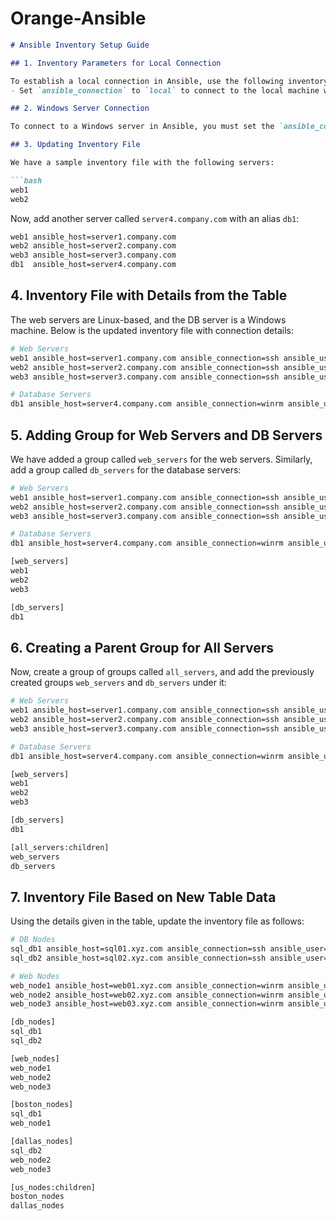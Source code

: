 # Orange-Ansible


```markdown
# Ansible Inventory Setup Guide

## 1. Inventory Parameters for Local Connection

To establish a local connection in Ansible, use the following inventory parameters:
- Set `ansible_connection` to `local` to connect to the local machine without using SSH.

## 2. Windows Server Connection

To connect to a Windows server in Ansible, you must set the `ansible_connection` parameter to `winrm`.

## 3. Updating Inventory File

We have a sample inventory file with the following servers:

```bash
web1 
web2
```

Now, add another server called `server4.company.com` with an alias `db1`:

```bash
web1 ansible_host=server1.company.com
web2 ansible_host=server2.company.com
web3 ansible_host=server3.company.com
db1  ansible_host=server4.company.com
```

## 4. Inventory File with Details from the Table

The web servers are Linux-based, and the DB server is a Windows machine. Below is the updated inventory file with connection details:

```bash
# Web Servers
web1 ansible_host=server1.company.com ansible_connection=ssh ansible_user=root ansible_ssh_pass=Password123!
web2 ansible_host=server2.company.com ansible_connection=ssh ansible_user=root ansible_ssh_pass=Password123!
web3 ansible_host=server3.company.com ansible_connection=ssh ansible_user=root ansible_ssh_pass=Password123!

# Database Servers
db1 ansible_host=server4.company.com ansible_connection=winrm ansible_user=administrator ansible_password=Dbp@ss123!
```

## 5. Adding Group for Web Servers and DB Servers

We have added a group called `web_servers` for the web servers. Similarly, add a group called `db_servers` for the database servers:

```bash
# Web Servers
web1 ansible_host=server1.company.com ansible_connection=ssh ansible_user=root ansible_ssh_pass=Password123!
web2 ansible_host=server2.company.com ansible_connection=ssh ansible_user=root ansible_ssh_pass=Password123!
web3 ansible_host=server3.company.com ansible_connection=ssh ansible_user=root ansible_ssh_pass=Password123!

# Database Servers
db1 ansible_host=server4.company.com ansible_connection=winrm ansible_user=administrator ansible_password=Dbp@ss123!

[web_servers]
web1
web2
web3

[db_servers]
db1
```

## 6. Creating a Parent Group for All Servers

Now, create a group of groups called `all_servers`, and add the previously created groups `web_servers` and `db_servers` under it:

```bash
# Web Servers
web1 ansible_host=server1.company.com ansible_connection=ssh ansible_user=root ansible_ssh_pass=Password123!
web2 ansible_host=server2.company.com ansible_connection=ssh ansible_user=root ansible_ssh_pass=Password123!
web3 ansible_host=server3.company.com ansible_connection=ssh ansible_user=root ansible_ssh_pass=Password123!

# Database Servers
db1 ansible_host=server4.company.com ansible_connection=winrm ansible_user=administrator ansible_password=Dbp@ss123!

[web_servers]
web1
web2
web3

[db_servers]
db1

[all_servers:children]
web_servers
db_servers
```

## 7. Inventory File Based on New Table Data

Using the details given in the table, update the inventory file as follows:

```bash
# DB Nodes
sql_db1 ansible_host=sql01.xyz.com ansible_connection=ssh ansible_user=root ansible_ssh_pass=Lin$Pass
sql_db2 ansible_host=sql02.xyz.com ansible_connection=ssh ansible_user=root ansible_ssh_pass=Lin$Pass

# Web Nodes
web_node1 ansible_host=web01.xyz.com ansible_connection=winrm ansible_user=administrator ansible_password=Win$Pass
web_node2 ansible_host=web02.xyz.com ansible_connection=winrm ansible_user=administrator ansible_password=Win$Pass
web_node3 ansible_host=web03.xyz.com ansible_connection=winrm ansible_user=administrator ansible_password=Win$Pass

[db_nodes]
sql_db1
sql_db2

[web_nodes]
web_node1
web_node2
web_node3

[boston_nodes]
sql_db1
web_node1

[dallas_nodes]
sql_db2
web_node2
web_node3

[us_nodes:children]
boston_nodes
dallas_nodes
```


```

